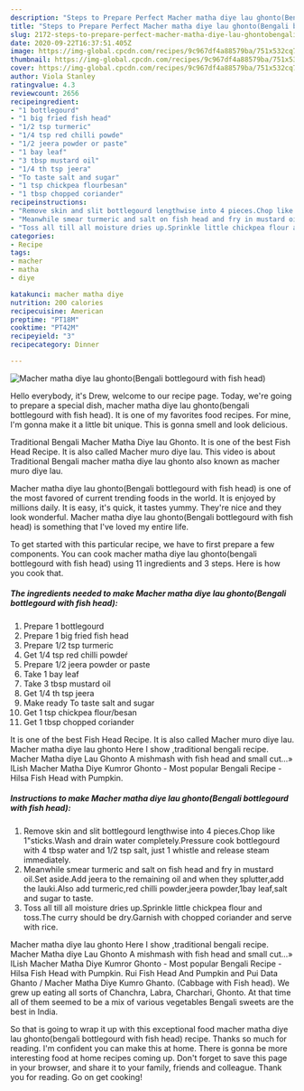 ```yaml
---
description: "Steps to Prepare Perfect Macher matha diye lau ghonto(Bengali bottlegourd with fish head)"
title: "Steps to Prepare Perfect Macher matha diye lau ghonto(Bengali bottlegourd with fish head)"
slug: 2172-steps-to-prepare-perfect-macher-matha-diye-lau-ghontobengali-bottlegourd-with-fish-head
date: 2020-09-22T16:37:51.405Z
image: https://img-global.cpcdn.com/recipes/9c967df4a88579ba/751x532cq70/macher-matha-diye-lau-ghontobengali-bottlegourd-with-fish-head-recipe-main-photo.jpg
thumbnail: https://img-global.cpcdn.com/recipes/9c967df4a88579ba/751x532cq70/macher-matha-diye-lau-ghontobengali-bottlegourd-with-fish-head-recipe-main-photo.jpg
cover: https://img-global.cpcdn.com/recipes/9c967df4a88579ba/751x532cq70/macher-matha-diye-lau-ghontobengali-bottlegourd-with-fish-head-recipe-main-photo.jpg
author: Viola Stanley
ratingvalue: 4.3
reviewcount: 2656
recipeingredient:
- "1 bottlegourd"
- "1 big fried fish head"
- "1/2 tsp turmeric"
- "1/4 tsp red chilli powde"
- "1/2 jeera powder or paste"
- "1 bay leaf"
- "3 tbsp mustard oil"
- "1/4 th tsp jeera"
- "To taste salt and sugar"
- "1 tsp chickpea flourbesan"
- "1 tbsp chopped coriander"
recipeinstructions:
- "Remove skin and slit bottlegourd lengthwise into 4 pieces.Chop like 1&#34;sticks.Wash and drain water completely.Pressure cook bottlegourd with 4 tbsp water and 1/2 tsp salt, just 1 whistle and release steam immediately."
- "Meanwhile smear turmeric and salt on fish head and fry in mustard oil.Set aside.Add jeera to the remaining oil and when they splutter,add the lauki.Also add turmeric,red chilli powder,jeera powder,1bay leaf,salt and sugar to taste."
- "Toss all till all moisture dries up.Sprinkle little chickpea flour and toss.The curry should be dry.Garnish with chopped coriander and serve with rice."
categories:
- Recipe
tags:
- macher
- matha
- diye

katakunci: macher matha diye 
nutrition: 200 calories
recipecuisine: American
preptime: "PT18M"
cooktime: "PT42M"
recipeyield: "3"
recipecategory: Dinner

---
```



![Macher matha diye lau ghonto(Bengali bottlegourd with fish head)](https://img-global.cpcdn.com/recipes/9c967df4a88579ba/751x532cq70/macher-matha-diye-lau-ghontobengali-bottlegourd-with-fish-head-recipe-main-photo.jpg)

Hello everybody, it's Drew, welcome to our recipe page. Today, we're going to prepare a special dish, macher matha diye lau ghonto(bengali bottlegourd with fish head). It is one of my favorites food recipes. For mine, I'm gonna make it a little bit unique. This is gonna smell and look delicious.

Traditional Bengali Macher Matha Diye lau Ghonto. It is one of the best Fish Head Recipe. It is also called Macher muro diye lau. This video is about Traditional Bengali macher matha diye lau ghonto also known as macher muro diye lau.

Macher matha diye lau ghonto(Bengali bottlegourd with fish head) is one of the most favored of current trending foods in the world. It is enjoyed by millions daily. It is easy, it's quick, it tastes yummy. They're nice and they look wonderful. Macher matha diye lau ghonto(Bengali bottlegourd with fish head) is something that I've loved my entire life.


To get started with this particular recipe, we have to first prepare a few components. You can cook macher matha diye lau ghonto(bengali bottlegourd with fish head) using 11 ingredients and 3 steps. Here is how you cook that.

<!--inarticleads1-->

##### The ingredients needed to make Macher matha diye lau ghonto(Bengali bottlegourd with fish head):

1. Prepare 1 bottlegourd
1. Prepare 1 big fried fish head
1. Prepare 1/2 tsp turmeric
1. Get 1/4 tsp red chilli powdeŕ
1. Prepare 1/2 jeera powder or paste
1. Take 1 bay leaf
1. Take 3 tbsp mustard oil
1. Get 1/4 th tsp jeera
1. Make ready To taste salt and sugar
1. Get 1 tsp chickpea flour/besan
1. Get 1 tbsp chopped coriander


It is one of the best Fish Head Recipe. It is also called Macher muro diye lau. Macher matha diye lau ghonto Here I show ,traditional bengali recipe. Macher Matha diye Lau Ghonto A mishmash with fish head and small cut…» ILish Macher Matha Diye Kumror Ghonto - Most popular Bengali Recipe - Hilsa Fish Head with Pumpkin. 

<!--inarticleads2-->

##### Instructions to make Macher matha diye lau ghonto(Bengali bottlegourd with fish head):

1. Remove skin and slit bottlegourd lengthwise into 4 pieces.Chop like 1&#34;sticks.Wash and drain water completely.Pressure cook bottlegourd with 4 tbsp water and 1/2 tsp salt, just 1 whistle and release steam immediately.
1. Meanwhile smear turmeric and salt on fish head and fry in mustard oil.Set aside.Add jeera to the remaining oil and when they splutter,add the lauki.Also add turmeric,red chilli powder,jeera powder,1bay leaf,salt and sugar to taste.
1. Toss all till all moisture dries up.Sprinkle little chickpea flour and toss.The curry should be dry.Garnish with chopped coriander and serve with rice.


Macher matha diye lau ghonto Here I show ,traditional bengali recipe. Macher Matha diye Lau Ghonto A mishmash with fish head and small cut…» ILish Macher Matha Diye Kumror Ghonto - Most popular Bengali Recipe - Hilsa Fish Head with Pumpkin. Rui Fish Head And Pumpkin and Pui Data Ghanto / Macher Matha Diye Kumro Ghanto. (Cabbage with Fish head). We grew up eating all sorts of Chanchra, Labra, Charchari, Ghonto. At that time all of them seemed to be a mix of various vegetables Bengali sweets are the best in India. 

So that is going to wrap it up with this exceptional food macher matha diye lau ghonto(bengali bottlegourd with fish head) recipe. Thanks so much for reading. I'm confident you can make this at home. There is gonna be more interesting food at home recipes coming up. Don't forget to save this page in your browser, and share it to your family, friends and colleague. Thank you for reading. Go on get cooking!
